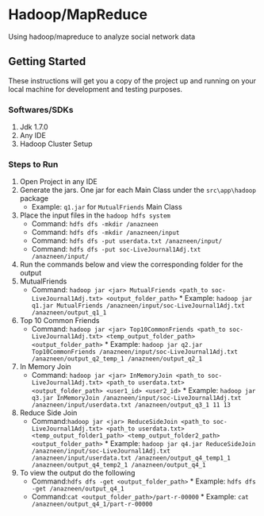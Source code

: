 # Hadoop/MapReduce
Using hadoop/mapreduce to analyze social network data

## Getting Started
These instructions will get you a copy of the project up and running on your local machine for development and testing purposes. 


### Softwares/SDKs
1. Jdk 1.7.0
2. Any IDE
3. Hadoop Cluster Setup


### Steps to Run
1. Open Project in any IDE
2. Generate the jars. One jar for each Main Class under the ``src\app\hadoop`` package
     * Example: ``q1.jar`` for ``MutualFriends`` Main Class
3. Place the input files in the ``hadoop hdfs system``
     * Command: ``hdfs dfs -mkdir /anazneen``
     * Command: ``hdfs dfs -mkdir /anazneen/input``
     * Command: ``hdfs dfs -put userdata.txt /anazneen/input/``
     * Command: ``hdfs dfs -put soc-LiveJournal1Adj.txt /anazneen/input/``
4. Run the commands below and view the corresponding folder for the output
5. MutualFriends 
     * Command: ``hadoop jar <jar> MutualFriends <path_to soc-LiveJournal1Adj.txt> <output_folder_path>``
              * Example: ``hadoop jar q1.jar MutualFriends /anazneen/input/soc-LiveJournal1Adj.txt /anazneen/output_q1_1``  
6. Top 10 Common Friends
     * Command: ``hadoop jar <jar> Top10CommonFriends <path_to soc-LiveJournal1Adj.txt> <temp_output_folder_path> <output_folder_path>``
              * Example: ``hadoop jar q2.jar Top10CommonFriends /anazneen/input/soc-LiveJournal1Adj.txt /anazneen/output_q2_temp_1 /anazneen/output_q2_1``   
7. In Memory Join             
     * Command: ``hadoop jar <jar> InMemoryJoin <path_to soc-LiveJournal1Adj.txt> <path_to userdata.txt> <output_folder_path> <user1_id> <user2_id>``
              * Example: ``hadoop jar q3.jar InMemoryJoin /anazneen/input/soc-LiveJournal1Adj.txt /anazneen/input/userdata.txt /anazneen/output_q3_1 11 13``   
8. Reduce Side Join              
     * Command:``hadoop jar <jar> ReduceSideJoin <path_to soc-LiveJournal1Adj.txt> <path_to userdata.txt> <temp_output_folder1_path> <temp_output_folder2_path> <output_folder_path>``
              * Example: ``hadoop jar q4.jar ReduceSideJoin /anazneen/input/soc-LiveJournal1Adj.txt /anazneen/input/userdata.txt /anazneen/output_q4_temp1_1 /anazneen/output_q4_temp2_1 /anazneen/output_q4_1``   
9. To view the output do the following
     * Command:``hdfs dfs -get <output_folder_path>``
              * Example: ``hdfs dfs -get /anazneen/output_q4_1``         
     * Command:``cat <output_folder_path>/part-r-00000``
              * Example: ``cat /anazneen/output_q4_1/part-r-00000``         
